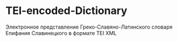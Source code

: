 # TEI-encoded-Dictionary

Электронное представление Греко-Славяно-Латинского словаря Епифания Славинецкого в формате TEI XML 
